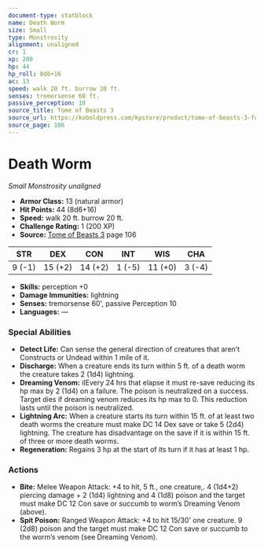 ```yaml
---
document-type: statblock
name: Death Worm
size: Small
type: Monstrosity
alignment: unaligned
cr: 1
xp: 200
hp: 44
hp_roll: 8d6+16
ac: 13
speed: walk 20 ft. burrow 20 ft.
senses: tremorsense 60 ft. 
passive_perception: 10
source_title: Tome of Beasts 3
source_url: https://koboldpress.com/kpstore/product/tome-of-beasts-3-for-5th-edition/
source_page: 106
---
```


# Death Worm

*Small* *Monstrosity* *unaligned*

- **Armor Class:** 13 (natural armor)
- **Hit Points:** 44 (8d6+16)
- **Speed:** walk 20 ft. burrow 20 ft.
- **Challenge Rating:** 1 (200 XP)
- **Source:** [Tome of Beasts 3](https://koboldpress.com/kpstore/product/tome-of-beasts-3-for-5th-edition/) page 106

| STR | DEX | CON | INT | WIS | CHA |
| --- | --- | --- | --- | --- | --- |
| 9 (-1) | 15 (+2) | 14 (+2) | 1 (-5) | 11 (+0) | 3 (-4) |

- **Skills:** perception +0
- **Damage Immunities:** lightning
- **Senses:** tremorsense 60', passive Perception 10
- **Languages:** —

### Special Abilities

- **Detect Life:** Can sense the general direction of creatures that aren’t Constructs or Undead within 1 mile of it.
- **Discharge:** When a creature ends its turn within 5 ft. of a death worm the creature takes 2 (1d4) lightning.
- **Dreaming Venom:** iIEvery 24 hrs that elapse it must re-save reducing its hp max by 2 (1d4) on a failure. The poison is neutralized on a success. Target dies if dreaming venom reduces its hp max to 0. This reduction lasts until the poison is neutralized.
- **Lightning Arc:** When a creature starts its turn within 15 ft. of at least two death worms the creature must make DC 14 Dex save or take 5 (2d4) lightning. The creature has disadvantage on the save if it is within 15 ft. of three or more death worms.
- **Regeneration:** Regains 3 hp at the start of its turn if it has at least 1 hp.

### Actions

- **Bite:** Melee Weapon Attack: +4 to hit, 5 ft., one creature,. 4 (1d4+2) piercing damage + 2 (1d4) lightning and 4 (1d8) poison and the target must make DC 12 Con save or succumb to worm’s Dreaming Venom (above).
- **Spit Poison:** Ranged Weapon Attack: +4 to hit 15/30' one creature. 9 (2d8) poison and the target must make DC 12 Con save or succumb to the worm’s venom (see Dreaming Venom).
